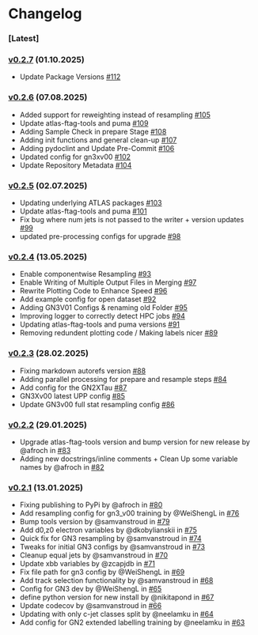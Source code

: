 # Changelog

### [Latest]

### [v0.2.7](https://github.com/umami-hep/umami-preprocessing/releases/tag/v0.2.7) (01.10.2025)

- Update Package Versions [#112](https://github.com/umami-hep/umami-preprocessing/pull/112)

### [v0.2.6](https://github.com/umami-hep/umami-preprocessing/releases/tag/v0.2.6) (07.08.2025)

- Added support for reweighting instead of resampling [#105](https://github.com/umami-hep/umami-preprocessing/pull/105)
- Update atlas-ftag-tools and puma [#109](https://github.com/umami-hep/umami-preprocessing/pull/109)
- Adding Sample Check in prepare Stage [#108](https://github.com/umami-hep/umami-preprocessing/pull/108)
- Adding init functions and general clean-up [#107](https://github.com/umami-hep/umami-preprocessing/pull/107)
- Adding pydoclint and Update Pre-Commit [#106](https://github.com/umami-hep/umami-preprocessing/pull/106)
- Updated config for gn3xv00 [#102](https://github.com/umami-hep/umami-preprocessing/pull/102)
- Update Repository Metadata [#104](https://github.com/umami-hep/umami-preprocessing/pull/104)

### [v0.2.5](https://github.com/umami-hep/umami-preprocessing/releases/tag/v0.2.5) (02.07.2025)

- Updating underlying ATLAS packages [#103](https://github.com/umami-hep/umami-preprocessing/pull/103)
- Update atlas-ftag-tools and puma [#101](https://github.com/umami-hep/umami-preprocessing/pull/101)
- Fix bug where num jets is not passed to the writer + version updates [#99](https://github.com/umami-hep/umami-preprocessing/pull/99/)
- updated pre-processing configs for upgrade [#98](https://github.com/umami-hep/umami-preprocessing/pull/98)

### [v0.2.4](https://github.com/umami-hep/umami-preprocessing/releases/tag/v0.2.4) (13.05.2025)

- Enable componentwise Resampling [#93](https://github.com/umami-hep/umami-preprocessing/pull/93)
- Enable Writing of Multiple Output Files in Merging [#97](https://github.com/umami-hep/umami-preprocessing/pull/97)
- Rewrite Plotting Code to Enhance Speed [#96](https://github.com/umami-hep/umami-preprocessing/pull/96)
- Add example config for open dataset [#92](https://github.com/umami-hep/umami-preprocessing/pull/92)
- Adding GN3V01 Configs & renaming old Folder [#95](https://github.com/umami-hep/umami-preprocessing/pull/95)
- Improving logger to correctly detect HPC jobs [#94](https://github.com/umami-hep/umami-preprocessing/pull/94)
- Updating atlas-ftag-tools and puma versions [#91](https://github.com/umami-hep/umami-preprocessing/pull/91)
- Removing redundent plotting code / Making labels nicer [#89](https://github.com/umami-hep/umami-preprocessing/pull/89)

### [v0.2.3](https://github.com/umami-hep/umami-preprocessing/releases/tag/v0.2.3) (28.02.2025)

- Fixing markdown autorefs version [#88](https://github.com/umami-hep/umami-preprocessing/pull/88)
- Adding parallel processing for prepare and resample steps [#84](https://github.com/umami-hep/umami-preprocessing/pull/84)
- Add config for the GN2XTau [#87](https://github.com/umami-hep/umami-preprocessing/pull/87)
- GN3Xv00 latest UPP config [#85](https://github.com/umami-hep/umami-preprocessing/pull/85)
- Update GN3v00 full stat resampling config [#86](https://github.com/umami-hep/umami-preprocessing/pull/86)

### [v0.2.2](https://github.com/umami-hep/umami-preprocessing/releases/tag/v0.2.2) (29.01.2025)

- Upgrade atlas-ftag-tools version and bump version for new release by @afroch in [#83](https://github.com/umami-hep/umami-preprocessing/pull/83)
- Adding new docstrings/inline comments + Clean Up some variable names by @afroch in [#82](https://github.com/umami-hep/umami-preprocessing/pull/82)

### [v0.2.1](https://github.com/umami-hep/umami-preprocessing/releases/tag/v0.2.1) (13.01.2025)

- Fixing publishing to PyPi by @afroch in [#80](https://github.com/umami-hep/umami-preprocessing/pull/80)
- Add resampling config for gn3_v00 training by @WeiShengL in [#76](https://github.com/umami-hep/umami-preprocessing/pull/76)
- Bump tools version by @samvanstroud in [#79](https://github.com/umami-hep/umami-preprocessing/pull/79)
- Add d0,z0 electron variables by @dkobylianskii in [#75](https://github.com/umami-hep/umami-preprocessing/pull/75)
- Quick fix for GN3 resampling by @samvanstroud in [#74](https://github.com/umami-hep/umami-preprocessing/pull/74)
- Tweaks for initial GN3 configs by @samvanstroud in [#73](https://github.com/umami-hep/umami-preprocessing/pull/73)
- Cleanup equal jets by @samvanstroud in [#70](https://github.com/umami-hep/umami-preprocessing/pull/70)
- Update xbb variables by @zcapjdb in [#71](https://github.com/umami-hep/umami-preprocessing/pull/71)
- Fix file path for gn3 config by @WeiShengL in [#69](https://github.com/umami-hep/umami-preprocessing/pull/69)
- Add track selection functionality by @samvanstroud in [#68](https://github.com/umami-hep/umami-preprocessing/pull/68)
- Config for GN3 dev by @WeiShengL in [#65](https://github.com/umami-hep/umami-preprocessing/pull/65)
- define python version for new install by @nikitapond in [#67](https://github.com/umami-hep/umami-preprocessing/pull/67)
- Update codecov by @samvanstroud in [#66](https://github.com/umami-hep/umami-preprocessing/pull/66)
- Updating with only c-jet classes split by @neelamku in [#64](https://github.com/umami-hep/umami-preprocessing/pull/64)
- Add config for GN2 extended labelling training by @neelamku in [#63](https://github.com/umami-hep/umami-preprocessing/pull/63)
